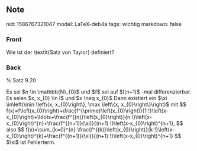 ## Note
nid: 1586767321047
model: LaTeX-deb4a
tags: wichtig
markdown: false

### Front
Wie ist der \textit{Satz von Taylor} definiert?

### Back
% Satz 9.20
<div>
  Es sei $n \in \mathbb{N}_{0}$ und $f$ sei auf $I(n+1)$ -mal
  differenzierbar. Es seien $x, x_{0} \in I$ und $x \neq x_{0}$
  Dann existiert ein $\xi \in\left(\min \left\{x, x_{0}\right\},
  \max \left\{x, x_{0}\right\}\right)$ mit $$
  f(x)=f\left(x_{0}\right)+\frac{f^{\prime}\left(x_{0}\right)}{1
  !}\left(x-x_{0}\right)+\ldots+\frac{f^{(n)}\left(x_{0}\right)}{n
  !}\left(x-x_{0}\right)^{n}+\frac{f^{(n+1)}(\xi)}{(n+1)
  !}\left(x-x_{0}\right)^{n+1}, $$
</div>
<div>
  also $$ f(x)=\sum_{k=0}^{n} \frac{f^{(k)}\left(x_{0}\right)}{k
  !}\left(x-x_{0}\right)^{k}+\frac{f^{(n+1)}(\xi)}{(n+1)
  !}\left(x-x_{0}\right)^{n+1} $$
</div>
<div>
  $\xi$ ist Fehlerterm.
</div>
